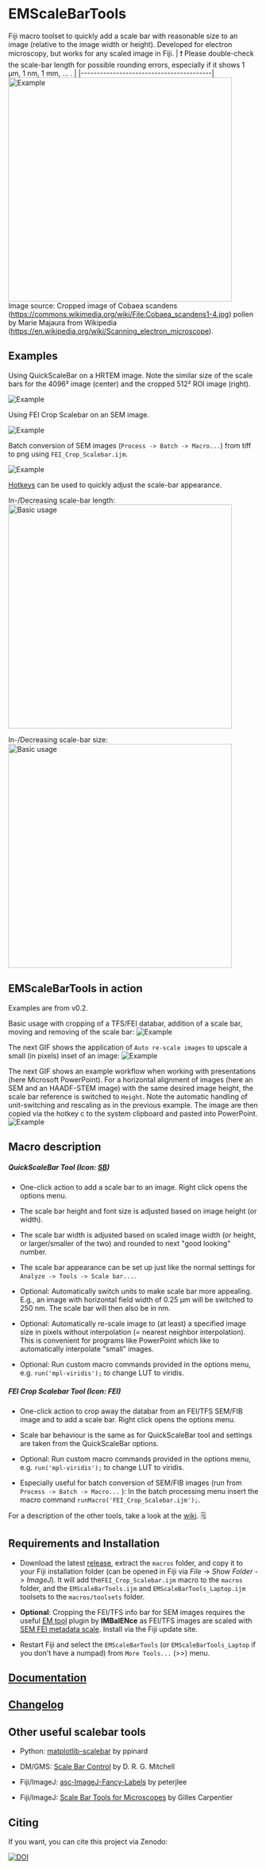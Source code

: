# EMScaleBarTools

Fiji macro toolset to quickly add a scale bar with reasonable size to an image (relative to the image width or height). Developed for electron microscopy, but works for any scaled image in Fiji.
| :exclamation:  Please double-check the scale-bar length for possible rounding errors, especially if it shows 1 µm, 1 nm, 1 mm, ... . |
|-----------------------------------------|
<img title="Basic usage" src="images/EMscalebartools_00.gif" alt="Example" data-align="left" width="450">  
Image source: Cropped image of Cobaea scandens (https://commons.wikimedia.org/wiki/File:Cobaea_scandens1-4.jpg) pollen by Marie Majaura from Wikipedia (https://en.wikipedia.org/wiki/Scanning_electron_microscope).


## Examples

Using QuickScaleBar on a HRTEM image. Note the similar size of the scale bars for the 4096²  image (center) and the cropped 512² ROI image (right).

<img title="Example 0" src="images/example0.png" alt="Example" data-align="center">

Using FEI Crop Scalebar on an SEM image.

<img title="Example 1" src="images/example1.png" alt="Example" data-align="center">

Batch conversion of SEM images (``Process -> Batch -> Macro...``) from tiff to png using ``FEI_Crop_Scalebar.ijm``.

<img title="Example 1" src="images/example2.png" alt="Example" data-align="center">

[Hotkeys](https://github.com/lukmuk/em-scalebartools/wiki/Hotkeys) can be used to quickly adjust the scale-bar appearance.  

In-/Decreasing scale-bar length:  
<img title="Basic usage" src="https://github.com/lukmuk/em-scalebartools/blob/main/images/hotkeys_4-6.gif" alt="Basic usage" data-align="left" width="450">  

In-/Decreasing scale-bar size:  
<img title="Basic usage" src="https://github.com/lukmuk/em-scalebartools/blob/main/images/hotkeys_2-8.gif" alt="Basic usage" data-align="left" width="450">  

## EMScaleBarTools in action

Examples are from v0.2.

Basic usage with cropping of a TFS/FEI databar, addition of a scale bar, moving and removing of the scale bar:
<img title="Basic usage" src="images/EMscalebartools_01.gif" alt="Example" data-align="center">

The next GIF shows the application of `Auto re-scale images` to upscale a small (in pixels) inset of an image:
<img title="Using Auto re-scale" src="images/EMscalebartools_02.gif" alt="Example" data-align="center">

The next GIF shows an example workflow when working with presentations (here Microsoft PowerPoint). For a horizontal alignment of images (here an SEM and an HAADF-STEM image) with the same desired image height, the scale bar reference is switched to `Height`. Note the automatic handling of unit-switching and rescaling as in the previous example. The image are then copied via the hotkey c to the system clipboard and pasted into PowerPoint.
<img title="Workflow for presentations" src="images/EMscalebartools_03.gif" alt="Example" data-align="center">

## Macro description

##### QuickScaleBar Tool (Icon: <u>SB</u>)

* One-click action to add a scale bar to an image. Right click opens the options menu.

* The scale bar height and font size is adjusted based on image height (or width).

* The scale bar width is adjusted based on scaled image width (or height, or larger/smaller of the two) and rounded to next "good looking" number.

* The scale bar appearance can be set up just like the normal settings for `Analyze -> Tools -> Scale bar...`.

* Optional: Automatically switch units to make scale bar more appealing. E.g., an image with horizontal field width of 0.25 µm will be switched to 250 nm. The scale bar will then also be in nm.

* Optional: Automatically re-scale image to (at least) a specified image size in pixels without interpolation (= nearest neighbor interpolation). This is convenient for programs like PowerPoint which like to automatically interpolate "small" images.

* Optional: Run custom macro commands provided in the options menu, e.g. `run('mpl-viridis');` to change LUT to viridis.

##### FEI Crop Scalebar Tool (Icon: FEI)

* One-click action to crop away the databar from an FEI/TFS SEM/FIB image and to add a scale bar. Right click opens the options menu.

* Scale bar behaviour is the same as for QuickScaleBar tool and settings are taken from the QuickScaleBar options.

* Optional: Run custom macro commands provided in the options menu, e.g. `run('mpl-viridis');` to change LUT to viridis.

* Especially useful for batch conversion of SEM/FIB images (run from `Process -> Batch -> Macro...` ): In the batch processing menu insert the macro command `runMacro('FEI_Crop_Scalebar.ijm');`.

For a description of the other tools, take a look at the [wiki](https://github.com/lukmuk/em-scalebartools/wiki). 🗒

## Requirements and Installation

* Download the latest [release](https://github.com/lukmuk/em-scalebartools/releases), extract the `macros` folder, and copy it to your Fiji installation folder (can be opened in Fiji via *File* -> *Show Folder* -> *ImageJ*). It will add the``FEI_Crop_Scalebar.ijm`` macro to the `macros` folder, and the `EMScaleBarTools.ijm` and `EMScaleBarTools_Laptop.ijm` toolsets to the `macros/toolsets` folder.

* **Optional**: Cropping the FEI/TFS info bar for SEM images requires the useful [EM tool](https://imagej.net/plugins/imbalence) plugin by **IMBalENce**  as FEI/TFS images are scaled with [SEM FEI metadata scale](https://imagej.net/plugins/sem-fei-metadata-scale). Install via the Fiji update site.

* Restart Fiji and select the `EMScaleBarTools` (or `EMScaleBarTools_Laptop` if you don't have a numpad) from `More Tools...` (>>) menu.  

## [Documentation](https://github.com/lukmuk/em-scalebartools/wiki)

## [Changelog](https://github.com/lukmuk/em-scalebartools/wiki/Changelog)

## Other useful scalebar tools

* Python: [matplotlib-scalebar](https://github.com/ppinard/matplotlib-scalebar) by ppinard

* DM/GMS: [Scale Bar Control](http://www.dmscripting.com/scalebarcontrol.html) by D. R. G. Mitchell

* Fiji/ImageJ: [asc-ImageJ-Fancy-Labels](https://github.com/peterjlee/asc-ImageJ-Fancy-Labels) by peterjlee

* Fiji/ImageJ: [Scale Bar Tools for Microscopes](http://image.bio.methods.free.fr/ImageJ/?Scale-Bar-Tools-for-Microscopes.html&lang=en) by Gilles Carpentier

## Citing

If you want, you can cite this project via Zenodo:  
  
[![DOI](https://zenodo.org/badge/394599605.svg)](https://zenodo.org/badge/latestdoi/394599605)


